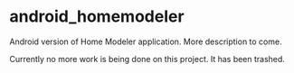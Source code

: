 android_homemodeler
===================

Android version of Home Modeler application. More description to come.

Currently no more work is being done on this project. It has been trashed.

